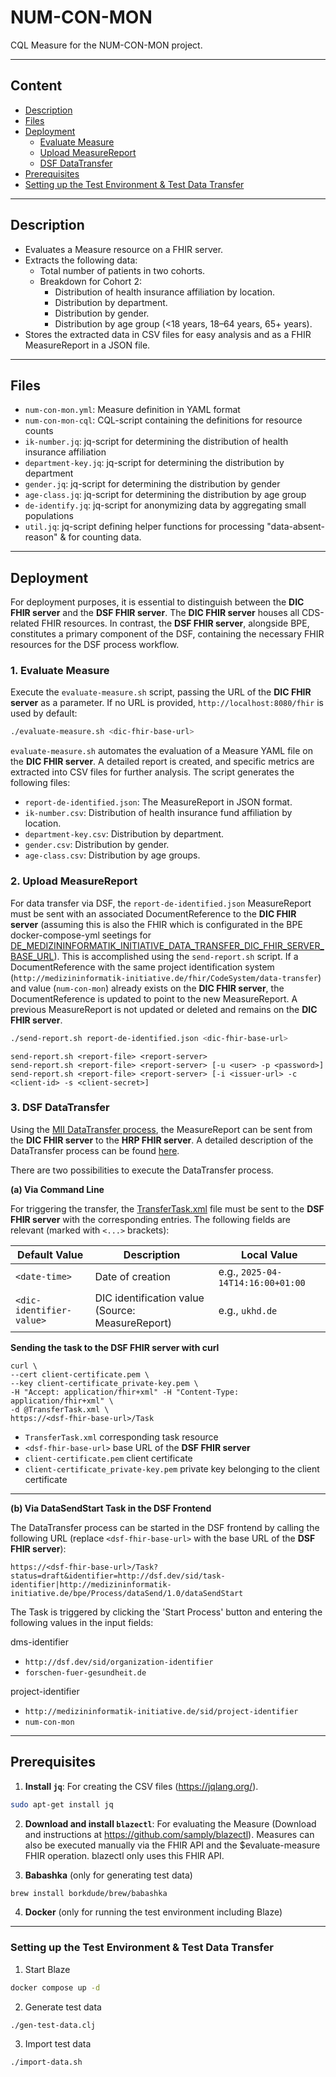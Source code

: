 # NUM-CON-MON

CQL Measure for the NUM-CON-MON project.

---

## Content

- [Description](#description)
- [Files](#files)
- [Deployment](#deployment)
  - [Evaluate Measure](#1-evaluate-measure)
  - [Upload MeasureReport](#2-upload-measurereport)
  - [DSF DataTransfer](#3-dsf-datatransfer)
- [Prerequisites](#prerequisites)
- [Setting up the Test Environment & Test Data Transfer](#setting-up-the-test-environment--test-data-transfer)

---

## Description

- Evaluates a Measure resource on a FHIR server.
- Extracts the following data:
    -   Total number of patients in two cohorts.
    -   Breakdown for Cohort 2:
        -   Distribution of health insurance affiliation by location.
        -   Distribution by department.
        -   Distribution by gender.
        -   Distribution by age group (<18 years, 18–64 years, 65+ years).
- Stores the extracted data in CSV files for easy analysis and as a FHIR MeasureReport in a JSON file.

---

## Files

-   `num-con-mon.yml`: Measure definition in YAML format
-   `num-con-mon-cql`: CQL-script containing the definitions for resource counts
-   `ik-number.jq`: jq-script for determining the distribution of health insurance affiliation
-   `department-key.jq`: jq-script for determining the distribution by department
-   `gender.jq`: jq-script for determining the distribution by gender
-   `age-class.jq`: jq-script for determining the distribution by age group
-   `de-identify.jq`: jq-script for anonymizing data by aggregating small populations
-   `util.jq`: jq-script defining helper functions for processing "data-absent-reason" & for counting data.

---

## Deployment 

For deployment purposes, it is essential to distinguish between the **DIC FHIR server** and the **DSF FHIR server**.
The **DIC FHIR server** houses all CDS-related FHIR resources. In contrast, the **DSF FHIR server**, alongside BPE,
constitutes a primary component of the DSF, containing the necessary FHIR resources for the DSF process workflow.

### 1. Evaluate Measure

Execute the `evaluate-measure.sh` script, passing the URL of the **DIC FHIR server** as a parameter. If no URL is provided, 
`http://localhost:8080/fhir` is used by default:

```bash
./evaluate-measure.sh <dic-fhir-base-url>
```

`evaluate-measure.sh` automates the evaluation of a Measure YAML file on the **DIC FHIR server**. A detailed report is created, 
and specific metrics are extracted into CSV files for further analysis. The script generates the following files:

- `report-de-identified.json`: The MeasureReport in JSON format.
- `ik-number.csv`: Distribution of health insurance fund affiliation by location.
- `department-key.csv`: Distribution by department.
- `gender.csv`: Distribution by gender.
- `age-class.csv`: Distribution by age groups.

### 2. Upload MeasureReport

For data transfer via DSF, the `report-de-identified.json` MeasureReport must be sent with an associated DocumentReference 
to the **DIC FHIR server** (assuming this is also the FHIR which is configurated in the BPE docker-compose-yml seetings 
for [DE_MEDIZININFORMATIK_INITIATIVE_DATA_TRANSFER_DIC_FHIR_SERVER_BASE_URL](https://github.com/medizininformatik-initiative/mii-process-data-transfer/wiki/Process-Data-Transfer-Configuration-v1.0.x.x#de_medizininformatik_initiative_data_transfer_dic_fhir_server_base_url)). 
This is accomplished using the `send-report.sh` script. If a DocumentReference 
with the same project identification system (`http://medizininformatik-initiative.de/fhir/CodeSystem/data-transfer`) 
and value (`num-con-mon`) already exists on the **DIC FHIR server**, the DocumentReference is updated to point to the new MeasureReport. 
A previous MeasureReport is not updated or deleted and remains on the **DIC FHIR server**.

```bash
./send-report.sh report-de-identified.json <dic-fhir-base-url>
```

```
send-report.sh <report-file> <report-server>
send-report.sh <report-file> <report-server> [-u <user> -p <password>]
send-report.sh <report-file> <report-server> [-i <issuer-url> -c <client-id> -s <client-secret>]
```

### 3. DSF DataTransfer

Using the [MII DataTransfer process](https://github.com/medizininformatik-initiative/mii-process-data-transfer),
the MeasureReport can be sent from the **DIC FHIR server** to the **HRP FHIR server**. A detailed description
of the DataTransfer process can be found [here](https://github.com/medizininformatik-initiative/mii-process-data-transfer/wiki).

There are two possibilities to execute the DataTransfer process.

**(a) Via Command Line**

For triggering the transfer, the [TransferTask.xml](TransferTask.xml) file must be sent to the **DSF FHIR server** with 
the corresponding entries. The following fields are relevant (marked with `<...>` brackets):

| Default Value                | Description                                       | Local Value                       |
|------------------------------|---------------------------------------------------|-----------------------------------|
| `<date-time>`                | Date of creation                                  | e.g., `2025-04-14T14:16:00+01:00` |
| `<dic-identifier-value>`     | DIC identification value (Source: MeasureReport)  | e.g., `ukhd.de`                   |


**Sending the task to the DSF FHIR server with curl**

```
curl \
--cert client-certificate.pem \
--key client-certificate_private-key.pem \
-H "Accept: application/fhir+xml" -H "Content-Type: application/fhir+xml" \
-d @TransferTask.xml \
https://<dsf-fhir-base-url>/Task
```

- `TransferTask.xml` corresponding task resource
- `<dsf-fhir-base-url>` base URL of the **DSF FHIR server**
- `client-certificate.pem` client certificate
- `client-certificate_private-key.pem` private key belonging to the client certificate

---

**(b) Via DataSendStart Task in the DSF Frontend**

The DataTransfer process can be started in the DSF frontend by calling the following URL (replace `<dsf-fhir-base-url>` 
with the base URL of the **DSF FHIR server**):

```
https://<dsf-fhir-base-url>/Task?status=draft&identifier=http://dsf.dev/sid/task-identifier|http://medizininformatik-initiative.de/bpe/Process/dataSend/1.0/dataSendStart
```

The Task is triggered by clicking the 'Start Process' button and entering the following values in the input fields:

dms-identifier
- `http://dsf.dev/sid/organization-identifier`
- `forschen-fuer-gesundheit.de`

project-identifier
- `http://medizininformatik-initiative.de/sid/project-identifier`
- `num-con-mon`

---

## Prerequisites

1. **Install `jq`**:
   For creating the CSV files (https://jqlang.org/).
```bash
sudo apt-get install jq
 ```

2. **Download and install `blazectl`**:
   For evaluating the Measure (Download and instructions at https://github.com/samply/blazectl).
   Measures can also be executed manually via the FHIR API and the $evaluate-measure FHIR operation.
   blazectl only uses this FHIR API.

3. **Babashka** (only for generating test data)
```sh
brew install borkdude/brew/babashka
```

4. **Docker** (only for running the test environment including Blaze)

---

### Setting up the Test Environment & Test Data Transfer

1. Start Blaze
```sh
docker compose up -d
```

2. Generate test data
```sh
./gen-test-data.clj
```

3. Import test data
```sh
./import-data.sh
```
